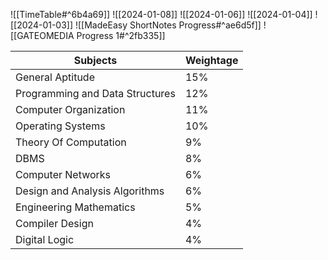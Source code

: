 ![[TimeTable#^6b4a69]]
![[2024-01-08]]
![[2024-01-06]]
![[2024-01-04]]
![[2024-01-03]]
![[MadeEasy ShortNotes Progress#^ae6d5f]]
![[GATEOMEDIA Progress 1#^2fb335]]

| **Subjects**                    | **Weightage** |
| ------------------------------- | ------------- |
| General Aptitude                | 15%           |
| Programming and Data Structures | 12%           |
| Computer Organization           | 11%           |
| Operating Systems               | 10%           |
| Theory Of Computation           | 9%            |
| DBMS                            | 8%            |
| Computer Networks               | 6%            |
| Design and Analysis Algorithms  | 6%            |
| Engineering Mathematics         | 5%            |
| Compiler Design                 | 4%            |
| Digital Logic                   | 4%            |
